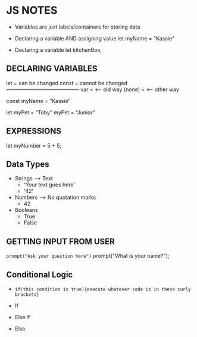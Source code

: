# JS NOTES

* Variables are just labels/containers for storing data

* Declaring a variable AND assigning value
let myName = "Kassie"

* Declaring a variable
let kitchenBox;

## DECLARING VARIABLES

let = can be changed
const = cannot be changed
——————————————
var = <— old way
(none) = <— other way

const myName = “Kassie”

let myPet = “Toby”
myPet = “Junior”

## EXPRESSIONS

let myNumber = 5 + 5;

## Data Types

* Strings --> Text 
  * 'Your text goes here'
  * '42'
* Numbers --> No quotation marks
  * 42
* Booleans
  * True
  * False

## GETTING INPUT FROM USER

`prompt("Ask your question here")`
prompt("What is your name?");

## Conditional Logic

* `if(this condition is true){execute whatever code is in these curly brackets}`

* If
* Else if
* Else